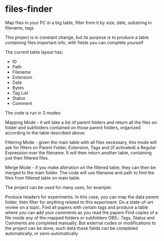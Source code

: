 # files-finder
Map files in your PC in a big table, filter from it by size, date, substring in filename, tags

This project is in constant change, but its purpose is to produce a table containing files important info, with fields you can complete yourself

The current table layout has:

- ID
- Path
- Filename
- Extension
- Date
- Bytes
- Tag List
- Status
- Comment

The code is run in 3 modes:

Mapping Mode - it will take a list of parent folders and return all the files on folder and subfolders contained on those parent folders, organized according to the table described above.

Filtering Mode - given the main table with all files necessary, this mode will ask for filters on Parent Folder, Extension, Tags and (if activated) a Regular Expression over the filename. It will then return another table, containing just then filtered files.

Merge Mode - if you make alteration on the filtered table, they can then be merged to the main folder. The code will use filename and path to find the files from filtered table on main table.

The project can be used for many uses, for example:

Produce headers for experiments. In this case, you can map the data parent folder, then filter for anything related to this experiment.
Do a state-of-art review on a topic. Find all papers with certain tags and produce a table where you can add your comments as you read the papers
Find copies of a file inside any of the mapped folders or subfolders
OBS.: Tags, Status and Comments are completed manually. But external codes or modifications to the project can be done, such data those fields can be completed automatically, or semi-automatically

